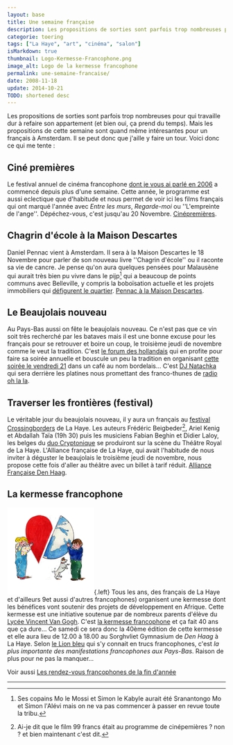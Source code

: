 ```yaml
---
layout: base
title: Une semaine française
description: Les propositions de sorties sont parfois trop nombreuses pour qui travaille dur à refaire son appartement (et bien oui, ça prend du temps). Mais les propositi
categorie: toering
tags: ["La Haye", "art", "cinéma", "salon"]
isMarkdown: true
thumbnail: Logo-Kermesse-Francophone.png
image_alt: Logo de la kermesse francophone
permalink: une-semaine-francaise/
date: 2008-11-18
update: 2014-10-21
TODO: shortened desc
---
```


Les propositions de sorties sont parfois trop nombreuses pour qui travaille dur à refaire son appartement (et bien oui, ça prend du temps). Mais les propositions de cette semaine sont quand même intéresantes pour un français à Amsterdam. Il se peut donc que j'aille y faire un tour. Voici donc ce qui me tente :

## Ciné premières
Le festival annuel de cinéma francophone [dont je vous ai parlé en 2006](/du-cinema-en-francais) a commencé depuis plus d'une semaine. Cette année, le programme est aussi eclectique que d'habitude et nous permet de voir ici les films français qui ont marqué l'année avec *Entre les murs*, *Regarde-moi* ou ''L'empreinte de l'ange''. Dépéchez-vous, c'est jusqu'au 20 Novembre. [Cinépremières](http://www.cinepremieres.nl/).

## Chagrin d'école à la Maison Descartes
Daniel Pennac vient à Amsterdam. Il sera à la Maison Descartes le 18 Novembre pour parler de son nouveau livre ''Chagrin d'école'' ou il raconte sa vie de cancre. Je pense qu'on aura quelques pensées pour Malausène qui aurait très bien pu vivre dans le pijp[^1] qui a beaucoup de points communs avec Belleville, y compris la boboïsation actuelle et les projets immobiliers qui [défigurent le quartier](http://laurentchambon.blogspot.com/2008/11/plan-doccupation-des-sols.html). [Pennac à la Maison Descartes](http://www.maisondescartes.com/site/nl/activites-culturelles/daniel-pennac-18-novembre-2008.html).

## Le Beaujolais nouveau
Au Pays-Bas aussi on fête le beaujolais nouveau. Ce n'est pas que ce vin soit très recherché par les bataves mais il est une bonne excuse pour les français pour se retrouver et boire un coup, le troisième jeudi de novembre comme le veut la tradition. C'est [le forum des hollandais](/le-forum-des-hollandais) qui en profite pour faire sa soirée annuelle et bouscule un peu la tradition en organisant [cette soirée le vendredi 21](http://www.leforum.nl/phpBB/viewtopic.php?f=6&t=17306) dans un café au nom bordelais... C'est [DJ Natachka](http://www.oh-la-la.nl/?pagename=contact) qui sera derrière les platines nous promettant des franco-thunes de [radio oh la la](http://www.oh-la-la.nl/).

## Traverser les frontières (festival)
Le véritable jour du beaujolais nouveau, il y aura un français au [festival Crossingborders](http://www.crossingborder.nl/) de La Haye. Les auteurs Frédéric Beigbeder[^2], Ariel Kenig et Abdallah Taïa (19h 30) puis les musiciens Fabian Beghin et Didier Laloy, les belges du [duo Cryptonique](http://www.cryptonique.be/blog/) se produiront sur la scène du Théâtre Royal de La Haye. L'Alliance française de La Haye, qui avait l'habitude de nous inviter à déguster le beaujolais le troisième jeudi de novembre, nous propose cette fois d'aller au théâtre avec un billet à tarif réduit. [Alliance Française Den Haag](http://www.aflahaye.nl/).

## La kermesse francophone
![Logo de la kermesse francophone](Logo-Kermesse-Francophone.png){.left}
Tous les ans, des français de La Haye et d'ailleurs 9et aussi d'autres francophones) organisent une kermesse dont les bénéfices vont soutenir des projets de développement en Afrique. Cette kermesse est une initiative soutenue par de nombreux parents d'élève du [Lycée Vincent Van Gogh](/van-gogh-fete-ses-60-ans). C'est [la kermesse francophone](http://kermessefrancophone.nl/) et ça fait 40 ans que ça dure... Ce samedi ce sera donc la 40ème édition de cette kermesse et elle aura lieu de 12.00 à 18.00 au Sorghvliet Gymnasium de *Den Haag* à La Haye. Selon [le Lion bleu](http://www.lelionbleu.nl/?p=65) qui s'y connait en trucs francophones, c'est *la plus importante des manifestations francophones aux Pays-Bas*. Raison de plus pour ne pas la manquer...

Voir aussi [Les rendez-vous francophones de la fin d'année](/rendez-vous-francophones-fin-d-annee)

---
[^1]: Ses copains Mo le Mossi et Simon le Kabyle aurait été Sranantongo Mo et Simon l'Alévi mais on ne va pas commencer à passer en revue toute la tribu.
[^2]: Ai-je dit que le film 99 francs était au programme de cinépemières ? non ? et bien maintenant c'est dit.